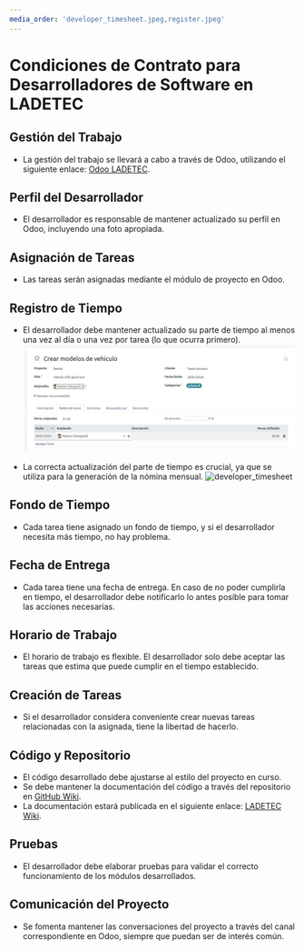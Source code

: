 ```yaml
---
media_order: 'developer_timesheet.jpeg,register.jpeg'
---
```


# Condiciones de Contrato para Desarrolladores de Software en LADETEC

## Gestión del Trabajo
- La gestión del trabajo se llevará a cabo a través de Odoo, utilizando el siguiente enlace: [Odoo LADETEC](https://odoo.ladetec.com/).

## Perfil del Desarrollador
- El desarrollador es responsable de mantener actualizado su perfil en Odoo, incluyendo una foto apropiada.

## Asignación de Tareas
- Las tareas serán asignadas mediante el módulo de proyecto en Odoo.

## Registro de Tiempo
- El desarrollador debe mantener actualizado su parte de tiempo al menos una vez al día o una vez por tarea (lo que ocurra primero).
![register](register.jpeg "register")

- La correcta actualización del parte de tiempo es crucial, ya que se utiliza para la generación de la nómina mensual.
![developer_timesheet](https://github.com/vladimir1284/fleet-wiki/assets/2799172/f9758241-d22a-4b7b-abb5-5fa954c071c1)


## Fondo de Tiempo
- Cada tarea tiene asignado un fondo de tiempo, y si el desarrollador necesita más tiempo, no hay problema.

## Fecha de Entrega
- Cada tarea tiene una fecha de entrega. En caso de no poder cumplirla en tiempo, el desarrollador debe notificarlo lo antes posible para tomar las acciones necesarias.

## Horario de Trabajo
- El horario de trabajo es flexible. El desarrollador solo debe aceptar las tareas que estima que puede cumplir en el tiempo establecido.

## Creación de Tareas
- Si el desarrollador considera conveniente crear nuevas tareas relacionadas con la asignada, tiene la libertad de hacerlo.

## Código y Repositorio
- El código desarrollado debe ajustarse al estilo del proyecto en curso.
- Se debe mantener la documentación del código a través del repositorio en [GitHub Wiki](https://github.com/vladimir1284/fleet-towit).
- La documentación estará publicada en el siguiente enlace: [LADETEC Wiki](http://wiki.ladetec.com/).

## Pruebas
- El desarrollador debe elaborar pruebas para validar el correcto funcionamiento de los módulos desarrollados.

## Comunicación del Proyecto
- Se fomenta mantener las conversaciones del proyecto a través del canal correspondiente en Odoo, siempre que puedan ser de interés común.

